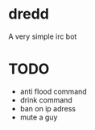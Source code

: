 dredd
=====

A very simple irc bot

TODO
===

* anti flood command
* drink command
* ban on ip adress
* mute a guy
